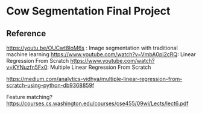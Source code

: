 # Cow Segmentation Final Project

## Reference

https://youtu.be/OUCwt8loM6s : Image segmentation with traditional machine learning
https://www.youtube.com/watch?v=VmbA0pi2cRQ: Linear Regression From Scratch
https://www.youtube.com/watch?v=KYNuzfn5Fx0: Multiple Linear Regression From Scratch

https://medium.com/analytics-vidhya/multiple-linear-regression-from-scratch-using-python-db9368859f

Feature matching?
https://courses.cs.washington.edu/courses/cse455/09wi/Lects/lect6.pdf
